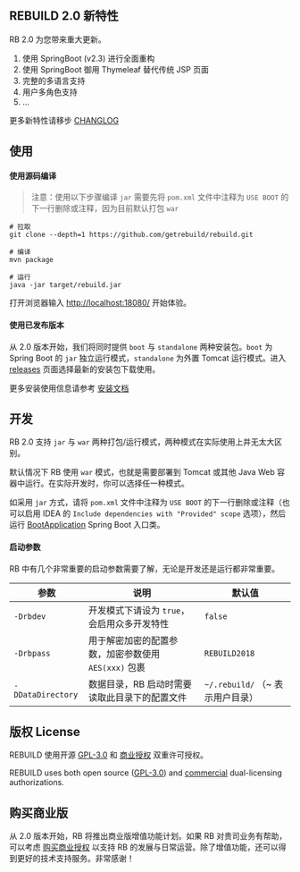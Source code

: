 ## REBUILD 2.0 新特性

RB 2.0 为您带来重大更新。

1. 使用 SpringBoot (v2.3) 进行全面重构
2. 使用 SpringBoot 御用 Thymeleaf 替代传统 JSP 页面
3. 完整的多语言支持
4. 用户多角色支持
5. ...

更多新特性请移步 [CHANGLOG](https://getrebuild.com/docs/dev/changelog)


## 使用

#### 使用源码编译

> 注意：使用以下步骤编译 `jar` 需要先将 `pom.xml` 文件中注释为 `USE BOOT` 的下一行删除或注释，因为目前默认打包 `war`

```
# 拉取
git clone --depth=1 https://github.com/getrebuild/rebuild.git

# 编译
mvn package

# 运行
java -jar target/rebuild.jar
```

打开浏览器输入 [http://localhost:18080/](http://localhost:18080/) 开始体验。

#### 使用已发布版本

从 2.0 版本开始，我们将同时提供 `boot` 与 `standalone` 两种安装包。`boot` 为 Spring Boot 的 `jar` 独立运行模式，`standalone` 为外置 Tomcat 运行模式。进入 [releases](https://github.com/getrebuild/rebuild/releases) 页面选择最新的安装包下载使用。

更多安装使用信息请参考 [安装文档](https://getrebuild.com/docs/admin/install)


## 开发

RB 2.0 支持 `jar` 与 `war` 两种打包/运行模式，两种模式在实际使用上并无太大区别。

默认情况下 RB 使用 `war` 模式，也就是需要部署到 Tomcat 或其他 Java Web 容器中运行。在实际开发时，你可以选择任一种模式。

如采用 `jar` 方式，请将 `pom.xml` 文件中注释为 `USE BOOT` 的下一行删除或注释（也可以启用 IDEA 的 `Include dependencies with "Provided" scope` 选项），然后运行 [BootApplication](src/main/java/com/rebuild/core/BootApplication.java) Spring Boot 入口类。

#### 启动参数

RB 中有几个非常重要的启动参数需要了解，无论是开发还是运行都非常重要。

| 参数 | 说明 | 默认值 |
| ---- | ---- | ---- |
| `-Drbdev` | 开发模式下请设为 `true`，会启用众多开发特性 | `false` |
| `-Drbpass` | 用于解密加密的配置参数，加密参数使用 `AES(xxx)` 包裹 | `REBUILD2018` |
| `-DDataDirectory` | 数据目录，RB 启动时需要读取此目录下的配置文件 | `~/.rebuild/` （~ 表示用户目录） |


## 版权 License

REBUILD 使用开源 [GPL-3.0](LICENSE) 和 [商业授权](COMMERCIAL) 双重许可授权。

REBUILD uses both open source ([GPL-3.0](LICENSE)) and [commercial](COMMERCIAL) dual-licensing authorizations.


## 购买商业版

从 2.0 版本开始，RB 将推出商业版增值功能计划。如果 RB 对贵司业务有帮助，可以考虑 [购买商业授权](https://getrebuild.com/#pricing-plans) 以支持 RB 的发展与日常运营。除了增值功能，还可以得到更好的技术支持服务。非常感谢！
